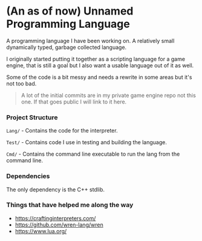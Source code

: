 
# (An as of now) Unnamed Programming Language

A programming language I have been working on. A relatively small dynamically typed, garbage collected language. 

I originally started putting it together as a scripting language for a game engine, that is still a goal
but I also want a usable language out of it as well. 


Some of the code is a bit messy and needs a rewrite in some areas but it's not too bad. 

> A lot of the initial commits are in my private game engine repo not this one. If that goes public I will link to it here. 

### Project Structure

`Lang/` - Contains the code for the interpreter. 

`Test/` - Contains code I use in testing and building the language.

`Cmd/` - Contains the command line executable to run the lang from the command line. 

### Dependencies

The only dependency is the C++ stdlib. 

### Things that have helped me along the way

- https://craftinginterpreters.com/
- https://github.com/wren-lang/wren
- https://www.lua.org/